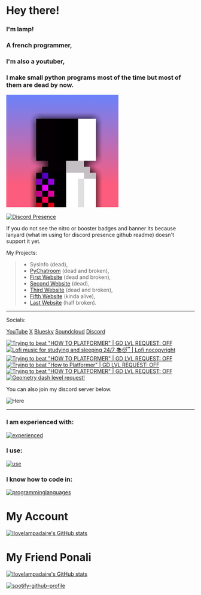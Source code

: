 # Hey there!

### I'm lamp!

### A french programmer,

### I'm also a youtuber,

### I make small python programs most of the time but most of them are dead by now.

[![Lamp's PFP](pfp.png)](https://linktr.ee/ilovelampadaireyt)

[![Discord Presence](https://lanyard.cnrad.dev/api/1056952213056004118)](https://discord.com/users/1056952213056004118)

If you do not see the nitro or booster badges and banner its because lanyard (what im using for discord presence github readme) doesn't support it yet.

My Projects:

> - SysInfo (dead),
> - [PyChatroom](https://github.com/ilovelampadaire/PY-Chatroom) (dead and broken),
> - [First Website](https://ilovelampadaire.com) (dead and broken),
> - [Second Website](https://lampsprojects.net) (dead),
> - [Third Website](https://lampsss.online) (dead and broken),
> - [Fifth Website](https://lamps-dev.dev) (kinda alive),
> - [Last Website](https://lamps.lol) (half broken).

___
Socials:

[YouTube](https://youtube.com/@ilovelampadaire)
[X](https://x.com/lampytofficial)
[Bluesky](https://bsky.app/profile/ilovelampadaire.bsky.social)
[Soundcloud](https://soundcloud.com/ilove-lampadaire)
[Discord](<https://discord.com/users/1056952213056004118>)

<!-- BEGIN YOUTUBE-CARDS -->
[![Trying to beat "HOW TO PLATFORMER" | GD LVL REQUEST: OFF](https://ytcards.demolab.com/?id=FjGRux2NT-0&title=Trying+to+beat+%22HOW+TO+PLATFORMER%22+%7C+GD+LVL+REQUEST%3A+OFF&lang=en&timestamp=1740163305&background_color=%230d1117&title_color=%23ffffff&stats_color=%23dedede&max_title_lines=1&width=250&border_radius=5 "Trying to beat \"HOW TO PLATFORMER\" | GD LVL REQUEST: OFF")](https://www.youtube.com/watch?v=FjGRux2NT-0)
[![Lofi music for studying and sleeping 24/7 📚😴 | Lofi nocopyright](https://ytcards.demolab.com/?id=U03kQZTql-Q&title=Lofi+music+for+studying+and+sleeping+24%2F7+%F0%9F%93%9A%F0%9F%98%B4+%7C+Lofi+nocopyright&lang=en&timestamp=1740162260&background_color=%230d1117&title_color=%23ffffff&stats_color=%23dedede&max_title_lines=1&width=250&border_radius=5 "Lofi music for studying and sleeping 24/7 📚😴 | Lofi nocopyright")](https://www.youtube.com/watch?v=U03kQZTql-Q)
[![Trying to beat "HOW TO PLATFORMER" | GD LVL REQUEST: OFF](https://ytcards.demolab.com/?id=6UHW-aTLslM&title=Trying+to+beat+%22HOW+TO+PLATFORMER%22+%7C+GD+LVL+REQUEST%3A+OFF&lang=en&timestamp=1740159509&background_color=%230d1117&title_color=%23ffffff&stats_color=%23dedede&max_title_lines=1&width=250&border_radius=5 "Trying to beat \"HOW TO PLATFORMER\" | GD LVL REQUEST: OFF")](https://www.youtube.com/watch?v=6UHW-aTLslM)
[![Trying to beat "How to Platformer" | GD LVL REQUEST: OFF](https://ytcards.demolab.com/?id=MS7BbrBBrt0&title=Trying+to+beat+%22How+to+Platformer%22+%7C+GD+LVL+REQUEST%3A+OFF&lang=en&timestamp=1739998720&background_color=%230d1117&title_color=%23ffffff&stats_color=%23dedede&max_title_lines=1&width=250&border_radius=5 "Trying to beat \"How to Platformer\" | GD LVL REQUEST: OFF")](https://www.youtube.com/watch?v=MS7BbrBBrt0)
[![Trying to beat "HOW TO PLATFORMER" | GD LVL REQUEST: OFF](https://ytcards.demolab.com/?id=xtfYF0djm94&title=Trying+to+beat+%22HOW+TO+PLATFORMER%22+%7C+GD+LVL+REQUEST%3A+OFF&lang=en&timestamp=1739998422&background_color=%230d1117&title_color=%23ffffff&stats_color=%23dedede&max_title_lines=1&width=250&border_radius=5 "Trying to beat \"HOW TO PLATFORMER\" | GD LVL REQUEST: OFF")](https://www.youtube.com/watch?v=xtfYF0djm94)
[![Geometry dash level request!](https://ytcards.demolab.com/?id=9eDiwoJeVW8&title=Geometry+dash+level+request%21&lang=en&timestamp=1737953372&background_color=%230d1117&title_color=%23ffffff&stats_color=%23dedede&max_title_lines=1&width=250&border_radius=5 "Geometry dash level request!")](https://www.youtube.com/watch?v=9eDiwoJeVW8)
<!-- END YOUTUBE-CARDS -->


You can also join my discord server below.


![Here](https://invidget.switchblade.xyz/uZCPaa3Gxd)

___
### I am experienced with:

[![experienced](https://skillicons.dev/icons?i=github,gitlab,vercel,vscode,git,godot,raspberrypi,netlify)](https://skillicons.dev)

### I use:

[![use](https://skillicons.dev/icons?i=ubuntu,windows,arch,mint)](https://skillicons.dev)

### I know how to code in:

[![programminglanguages](https://skillicons.dev/icons?i=html,css,js,svelte,python,cs,java)](https://skillicons.dev)

# My Account
[![Ilovelampadaire's GitHub stats](https://github-readme-stats.vercel.app/api?username=lamps-dev)](https://github.com/anuraghazra/github-readme-stats)

# My Friend Ponali
[![Ilovelampadaire's GitHub stats](https://github-readme-stats.vercel.app/api?username=ponali)](https://github.com/anuraghazra/github-readme-stats)

[![spotify-github-profile](https://spotify-github-profile.kittinanx.com/api/view?uid=krz9x0njioc623yyhe4xmxcya&cover_image=true&theme=default&show_offline=false&background_color=121212&interchange=false&bar_color_cover=true)](https://spotify-github-profile.kittinanx.com/api/view?uid=krz9x0njioc623yyhe4xmxcya&redirect=true)
